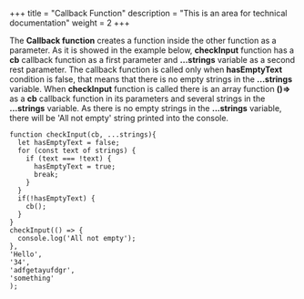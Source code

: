 +++
title = "Callback Function"
description = "This is an area for technical documentation"
weight = 2
+++

The **Callback function** creates a function inside the other function as a parameter. As it is showed in the example below, **checkInput** function has a **cb** callback function as a first parameter and **...strings** variable as a second rest parameter.
The callback function is called only when **hasEmptyText** condition is false, that means that there is no empty strings in the **...strings** variable. When **checkInput** function is called there is an array function **()=>** as a **cb** callback function in its parameters and several strings in the **...strings** variable. As there is no empty strings in the **...strings** variable, there will be 'All not empty' string printed into the console.

```
function checkInput(cb, ...strings){
  let hasEmptyText = false;
  for (const text of strings) {
    if (text === !text) {
      hasEmptyText = true;
      break;
    }
  }
  if(!hasEmptyText) {
    cb();
  }
}
checkInput(() => {
  console.log('All not empty');
},
'Hello',
'34',
'adfgetayufdgr',
'something'
);
```
